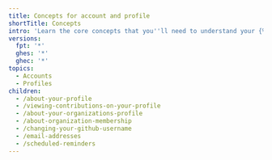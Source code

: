```yaml
---
title: Concepts for account and profile
shortTitle: Concepts
intro: 'Learn the core concepts that you''ll need to understand your {% data variables.product.github %} account and profile.'
versions:
  fpt: '*'
  ghes: '*'
  ghec: '*'
topics:
  - Accounts
  - Profiles
children:
  - /about-your-profile
  - /viewing-contributions-on-your-profile
  - /about-your-organizations-profile
  - /about-organization-membership
  - /changing-your-github-username
  - /email-addresses
  - /scheduled-reminders
---
```

